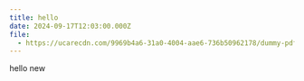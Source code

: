 ```yaml
---
title: hello
date: 2024-09-17T12:03:00.000Z
file:
  - https://ucarecdn.com/9969b4a6-31a0-4004-aae6-736b50962178/dummy-pdf_3.pdf
---
```

hello new
